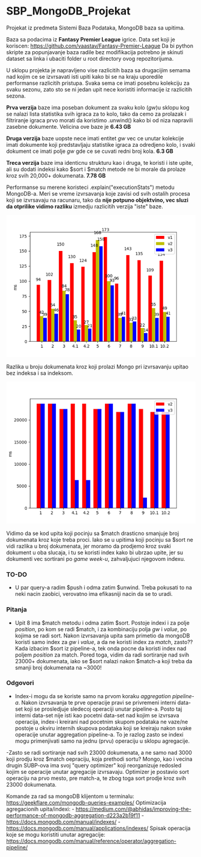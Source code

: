 # SBP_MongoDB_Projekat
Projekat iz predmeta Sistemi Baza Podataka, MongoDB baza sa upitima.

Baza sa podacima iz **Fantasy Premier League** igrice. Data set koji je koriscen: https://github.com/vaastav/Fantasy-Premier-League
Da bi python skripte za popunjavanje baza radile bez modifikacija potrebno je skinuti dataset sa linka i ubaciti folder u root directory ovog repozitorijuma.

U sklopu projekta je napravljeno vise razlicitih baza sa drugacijim semama nad kojim ce se izvrsavati isti upiti kako bi se na kraju uporedile performanse razlicitih pristupa. Svaka sema ce imati posebnu kolekciju za svaku sezonu, zato sto se ni jedan upit nece koristiti informacije iz razlicitih sezona.

**Prva verzija** baze ima poseban dokument za svaku kolo (*gw*)u sklopu kog se nalazi lista statistika svih igraca za to kolo, tako da cemo za prolazak i filtriranje igraca prvo morati da koristimo .unwind() kako bi od niza napravili zasebne dokumente. Velicina ove baze je **6.43 GB**

**Druga verzija** baze uopste nece imati entitet *gw* vec ce unutar kolekcije imati dokumente koji predstavljaju statistike igraca za odredjeno kolo, i svaki dokument ce imati polje *gw* gde ce se cuvati redni broj kola. **6.3 GB**

**Treca verzija** baze ima identicnu strukturu kao i druga, te koristi i iste upite, ali su dodati indeksi kako $sort i $match metode ne bi morale da prolaze kroz svih 20,000+ dokumenata. **7.78 GB**

Performanse su merene koristeci .explain("executionStats") metodu MongoDB-a. Meri se vreme izvrsavanja koje zavisi od svih ostalih procesa koji se izvrsavaju na racunaru, tako da **nije potpuno objektvino, vec sluzi da otprilike vidimo razliku** izmedju razlicitih verzija "iste" baze.

![Plot](https://github.com/VeljkoMaksimovic/SBP_MongoDB_Projekat/blob/master/v1_and_v2_and_v3.png)

Razlika u broju dokumenata kroz koji prolazi Mongo pri izvrsavanju upitao bez indeksa i sa indeksom.

![Plot](https://github.com/VeljkoMaksimovic/SBP_MongoDB_Projekat/blob/master/v2_and_v3.png)

Vidimo da se kod upita koji pocinju sa $match drasticno smanjuje broj dokumenata kroz koje treba proci. Iako se u upitima koji pocinju sa $sort ne vidi razlika u broj dokumenata, jer moramo da prodjemo kroz svaki dokument u oba slucaja, i tu se koristi index kako bi ubrzao upite, jer su dokumenti vec sortirani po *game week-u*, zahvaljujuci njegovom indexu.

### TO-DO
- U par query-a radim $push i odma zatim $unwind. Treba pokusati to na neki nacin zaobici, verovatno ima efikasniji nacin da se to uradi.

### Pitanja
- Upit 8 ima $match metodu i odma zatim $sort. Postoje indexi i za polje *position*, po kom se radi $match, i za kombinaciju polja *gw* i *value*, po kojima se radi sort. Nakon izvrsavanja upita sam primetio da mongoDB koristi samo index za *gw* i *value*, a da ne koristi index za *match*, zasto?? Kada izbacim $sort iz pipeline-a, tek onda pocne da koristi index nad poljem *position* za match. Pored toga, vidim da radi sortiranje nad svih 23000+ dokumenata, iako se $sort nalazi nakon $match-a koji treba da smanji broj dokumenata na ~3000!

### Odgovori
- Index-i mogu da se koriste samo na prvom koraku *aggregation pipeline-a*. Nakon izvrsavanja te prve operacije pravi se privremeni interni data-set koji se prosledjuje sledecoj operaciji unutar pipeline-a. Posto taj interni data-set nije isti kao pocetni data-set nad kojim se izvrsava operacija, index-i kreirani nad pocetnim skupom podataka ne vaze/ne postoje u okviru internih skupova podataka koji se kreiraju nakon svake operacije unutar aggregation pipeline-a. To je razlog zasto se indexi mogu primenjivati samo na jednu (prvu) operaciju u sklopu agregacije.

-Zasto se radi sortiranje nad svih 23000 dokumenata, a ne samo nad 3000 koji prodju kroz $match oepraciju, koja prethodi sortu? Mongo, kao i vecina drugin SUBP-ova ima svoj "query optimizer" koji reorganizuje redosled kojim se operacije unutar agregacije izvrsavaju. Optimizer je postavio sort operaciju na prvo mesto, pre match-a, te zbog toga sort prodje kroz svih 23000 dokumenata.

Komande za rad sa mongoDB klijentom u terminalu: https://geekflare.com/mongodb-queries-examples/
Optimizacija agregacionih upita/indexi: 
      - https://medium.com/@abhidas/improving-the-performance-of-mongodb-aggregation-d223a2b19f11
      - https://docs.mongodb.com/manual/indexes/
      - https://docs.mongodb.com/manual/applications/indexes/
Spisak operacija koje se mogu koristiti unutar agregacije: https://docs.mongodb.com/manual/reference/operator/aggregation-pipeline/
